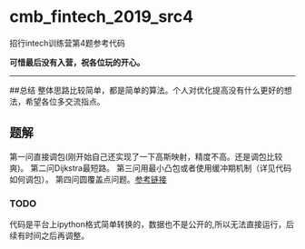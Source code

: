 # cmb_fintech_2019_src4
招行intech训练营第4题参考代码

**可惜最后没有入营，祝各位玩的开心。**

****
##总结
整体思路比较简单，都是简单的算法。个人对优化提高没有什么更好的想法，希望各位多交流指点。

## 题解
第一问直接调包(刚开始自己还实现了一下高斯映射，精度不高。还是调包比较爽)。
第二问Dijkstra最短路。
第三问用最小凸包或者使用缓冲期机制（详见代码如何调包）。
第四问圆覆盖点问题。[参考链接](https://sumygg.com/2013/08/06/Radius-Circle-Cover/)

### TODO
代码是平台上ipython格式简单转换的，数据也不是公开的,所以无法直接运行，后续有时间之后再调整。